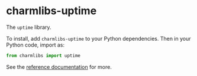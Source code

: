 # charmlibs-uptime

The `uptime` library.

To install, add `charmlibs-uptime` to your Python dependencies. Then in your Python code, import as:

```py
from charmlibs import uptime
```

See the [reference documentation](https://documentation.ubuntu.com/charmlibs/reference/charmlibs/uptime) for more.
